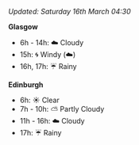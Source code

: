 *Updated: Saturday 16th March 04:30*

**Glasgow**

* 6h - 14h: :cloud: Cloudy
* 15h: :cyclone: Windy (:cloud:)
* 16h, 17h: :umbrella: Rainy

**Edinburgh**

* 6h: :sunny: Clear
* 7h - 10h: :partly_sunny: Partly Cloudy
* 11h - 16h: :cloud: Cloudy
* 17h: :umbrella: Rainy
